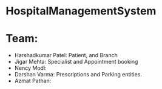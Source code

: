 # HospitalManagementSystem
# Team: 
- Harshadkumar Patel: Patient, and Branch
- Jigar Mehta: Specialist and Appointment booking
- Nency Modi:
- Darshan Varma: Prescriptions and Parking entities.
- Azmat Pathan:
